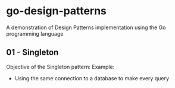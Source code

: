 # go-design-patterns
A demonstration of Design Patterns implementation using the Go programming language

## 01 - Singleton
Objective of the Singleton pattern:
Example:
- Using the same connection to a database to make every query
